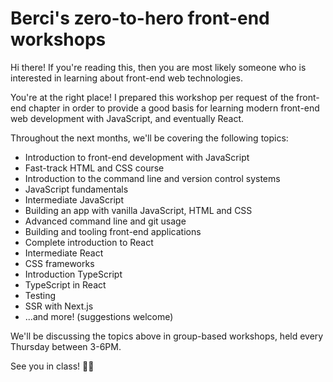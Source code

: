 # Berci's zero-to-hero front-end workshops

Hi there! If you're reading this, then you are most likely someone who is interested in learning about front-end web technologies.

You're at the right place! I prepared this workshop per request of the front-end chapter in order to provide a good basis for learning modern front-end web development with JavaScript, and eventually React.

Throughout the next months, we'll be covering the following topics:
- Introduction to front-end development with JavaScript
- Fast-track HTML and CSS course
- Introduction to the command line and version control systems
- JavaScript fundamentals
- Intermediate JavaScript
- Building an app with vanilla JavaScript, HTML and CSS
- Advanced command line and git usage
- Building and tooling front-end applications
- Complete introduction to React
- Intermediate React
- CSS frameworks
- Introduction TypeScript
- TypeScript in React
- Testing
- SSR with Next.js
- ...and more! (suggestions welcome)

We'll be discussing the topics above in group-based workshops, held every Thursday between 3-6PM.

See you in class! 👨‍🏫
